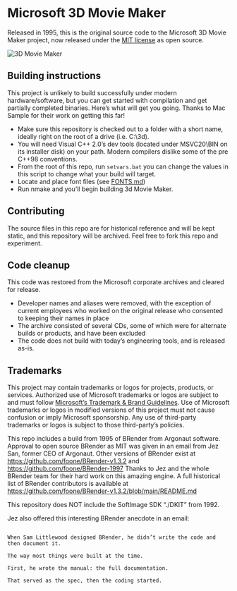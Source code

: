 # Microsoft 3D Movie Maker

Released in 1995, this is the original source code to the Microsoft 3D Movie Maker project, now released under the [MIT license](LICENSE) as open source.

![3D Movie Maker](https://github.com/microsoft/Microsoft-3D-Movie-Maker/blob/main/IMG/3dmovie.jpg?raw=true)

## Building instructions

This project is unlikely to build successfully under modern hardware/software, but you can get started with compilation and get partially completed binaries. Here’s what will get you going. Thanks to Mac Sample for their work on getting this far!

- Make sure this repository is checked out to a folder with a short name, ideally right on the root of a drive (i.e. C:\3d).
- You will need Visual C++ 2.0’s dev tools (located under MSVC20\BIN on its installer disk) on your path. Modern compilers dislike some of the pre C++98 conventions.
- From the root of this repo, run ```setvars.bat``` you can change the values in this script to change what your build will target.
- Locate and place font files (see [FONTS.md](FONTS.md))
- Run nmake and you’ll begin building 3d Movie Maker.

## Contributing

The source files in this repo are for historical reference and will be kept static, and this repository will be archived. Feel free to fork this repo and experiment.

## Code cleanup

This code was restored from the Microsoft corporate archives and cleared for release.

- Developer names and aliases were removed, with the exception of current employees who worked on the original release who consented to keeping their names in place
- The archive consisted of several CDs, some of which were for alternate builds or products, and have been excluded
- The code does not build with today’s engineering tools, and is released as-is.

## Trademarks

This project may contain trademarks or logos for projects, products, or services. Authorized use of Microsoft trademarks or logos are subject to and must follow [Microsoft’s Trademark & Brand Guidelines](https://www.microsoft.com/en-us/legal/intellectualproperty/trademarks/usage/general). Use of Microsoft trademarks or logos in modified versions of this project must not cause confusion or imply Microsoft sponsorship. Any use of third-party trademarks or logos is subject to those third-party’s policies.

This repo includes a build from 1995 of BRender from Argonaut software. Approval to open source BRender as MIT was given in an email from Jez San, former CEO of Argonaut. Other versions of BRender exist at https://github.com/foone/BRender-v1.3.2 and https://github.com/foone/BRender-1997 Thanks to Jez and the whole BRender team for their hard work on this amazing engine. A full historical list of BRender contributors is available at https://github.com/foone/BRender-v1.3.2/blob/main/README.md 

This repository does NOT include the SoftImage SDK “./DKIT” from 1992.

Jez also offered this interesting BRender anecdote in an email:

```

When Sam Littlewood designed BRender, he didn’t write the code and then document it.  

The way most things were built at the time.

First, he wrote the manual: the full documentation.

That served as the spec, then the coding started.

```

